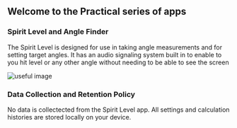 ## Welcome to the Practical series of apps

### Spirit Level and Angle Finder

The Spirit Level is designed for use in taking angle measurements and for setting target angles.
It has an audio signaling system built in to enable to you hit level or any other angle without needing to be able to see the screen

![useful image](https://justpractical.github.io/SpiritLevel/images/VialSelectors.png)

### Data Collection and Retention Policy
No data is collectected from the Spirit Level app. All settings and calculation histories are stored locally on your device.
